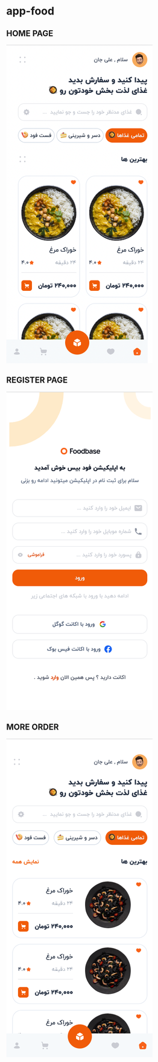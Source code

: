 # app-food

## HOME PAGE

<img src="web-app.png"/>

## REGISTER PAGE

<img src="singup.png"/>

## MORE ORDER

<img src="more-order.png"/>

